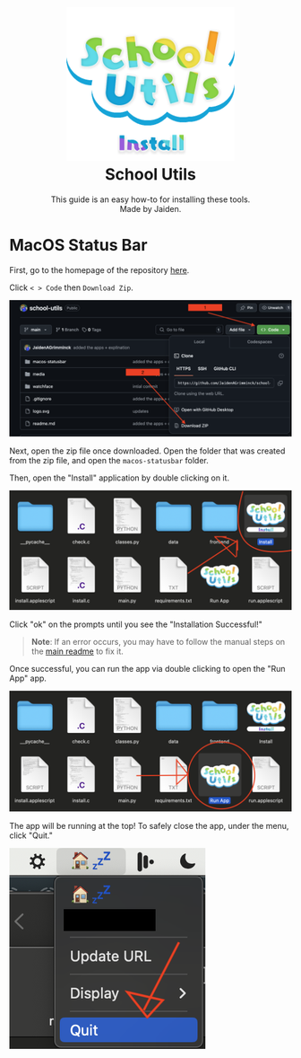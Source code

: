 <h1 align="center">
  <br>
  <img src="media/install logo.svg" alt="school-utils" width="300px">
  <br>
  <b>School Utils</b>
</h1>

<p align="center">
    This guide is an easy how-to for installing these tools.
    <br/>
    Made by Jaiden.
</p>

# MacOS Status Bar

First, go to the homepage of the repository [here](https://github.com/JaidenAGrimminck/school-utils).

Click `< > Code` then `Download Zip`.

![download](media/easy/download%20repo.png)

Next, open the zip file once downloaded. Open the folder that was created from the zip file, and open the `macos-statusbar` folder.

Then, open the "Install" application by double clicking on it.

![app](/media/easy/install_pointer.png)

Click "ok" on the prompts until you see the "Installation Successful!"
> **Note**: If an error occurs, you may have to follow the manual steps on the [main readme](/readme.md) to fix it.

Once successful, you can run the app via double clicking to open the "Run App" app.

![run app](/media/easy/run_app.png)

The app will be running at the top! To safely close the app, under the menu, click "Quit."

![quit app](/media/easy/quit.png)
